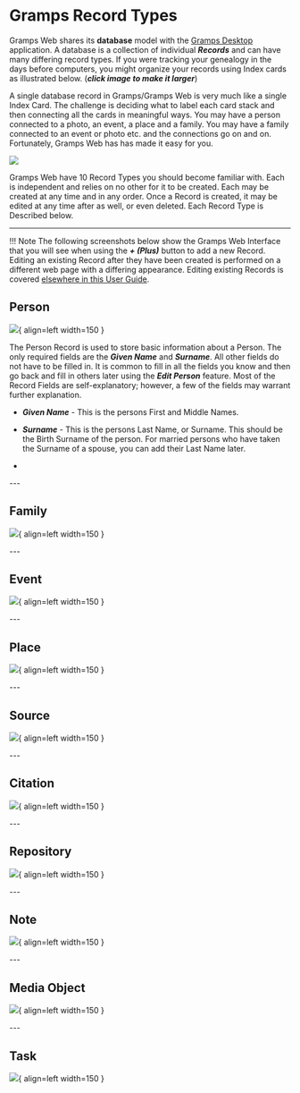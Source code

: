 <style>

html{
	scroll-behavior: smooth;
}

</style>

# Gramps Record Types

Gramps Web shares its **database** model with the [Gramps Desktop](https://gramps-project.org/blog/) application.  A database is a collection of individual ***Records*** and can have many differing record types. If you were tracking your genealogy in the days before computers, you might organize your records using Index cards as illustrated below.  (***click image to make it larger***)

A single database record in Gramps/Gramps Web is very much like a single Index Card.   The challenge is deciding what to label each card stack and then connecting all the cards in meaningful ways.  You may have a person connected to a photo, an event, a place and a family.  You may have a family connected to an event or photo etc. and the connections go on and on.  Fortunately, Gramps Web has has made it easy for you.

![](record-types.png)

Gramps Web have 10 Record Types you should become familiar with. Each is independent and relies on no other for it to be created.  Each may be created at any time and in any order.  Once a Record is created, it may be edited at any time after as well, or even deleted. Each Record Type is Described below.

---

!!! Note
	The following screenshots below show the Gramps Web Interface that you will see when using the ***+ (Plus)*** button to add a new Record.  Editing an existing Record after they have been created is performed on a different web page with a differing appearance.  Editing existing Records is covered [elsewhere in this User Guide](../editing/persons/persons.md).


##	Person

![](person_type.png){ align=left width=150 }

The Person Record is used to store basic information about a Person.  The only required fields are the ***Given Name*** and ***Surname***.  All other fields do not have to be filled in.  It is common to fill in all the fields you know and then go back and fill in others later using the ***Edit Person*** feature.  Most of the Record Fields are self-explanatory; however, a few of the fields may warrant further explanation.

*	***Given Name*** - This is the persons First and Middle Names.

*	***Surname*** - This is the persons Last Name, or Surname.  This should be the Birth Surname of the person.  For married persons who have taken the Surname of a spouse, you can add their Last Name later.  

*	

<div style="clear:both;"></div>
---

##	Family

![](family_type.png){ align=left width=150 }

<div style="clear:both;"></div>
---

##	Event

![](event_type.png){ align=left width=150 }


<div style="clear:both;"></div>
---

##	Place

![](place_type.png){ align=left width=150 }

<div style="clear:both;"></div>
---

##	Source

![](source_type.png){ align=left width=150 }

<div style="clear:both;"></div>
---

##	Citation

![](citation_type.png){ align=left width=150 }

<div style="clear:both;"></div>
---

##	Repository

![](repo_type.png){ align=left width=150 }

<div style="clear:both;"></div>
---

##	Note

![](note_type.png){ align=left width=150 }

<div style="clear:both;"></div>
---

##	Media Object

![](media_type.png){ align=left width=150 }

<div style="clear:both;"></div>
---	

##	Task

![](task_type.png){ align=left width=150 }